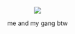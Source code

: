 


</h1>



<p align="center"><img src="https://files.catbox.moe/nztp3s.png" ">
  
<p align="center"> me and my gang btw 

